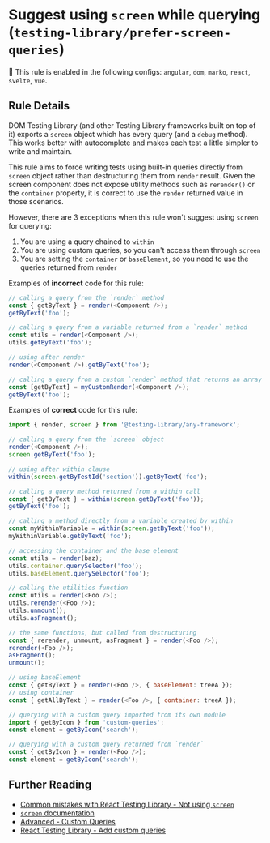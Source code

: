 # Suggest using `screen` while querying (`testing-library/prefer-screen-queries`)

💼 This rule is enabled in the following configs: `angular`, `dom`, `marko`, `react`, `svelte`, `vue`.

<!-- end auto-generated rule header -->

## Rule Details

DOM Testing Library (and other Testing Library frameworks built on top of it) exports a `screen` object which has every query (and a `debug` method). This works better with autocomplete and makes each test a little simpler to write and maintain.

This rule aims to force writing tests using built-in queries directly from `screen` object rather than destructuring them from `render` result. Given the screen component does not expose utility methods such as `rerender()` or the `container` property, it is correct to use the `render` returned value in those scenarios.

However, there are 3 exceptions when this rule won't suggest using `screen` for querying:

1. You are using a query chained to `within`
2. You are using custom queries, so you can't access them through `screen`
3. You are setting the `container` or `baseElement`, so you need to use the queries returned from `render`

Examples of **incorrect** code for this rule:

```js
// calling a query from the `render` method
const { getByText } = render(<Component />);
getByText('foo');

// calling a query from a variable returned from a `render` method
const utils = render(<Component />);
utils.getByText('foo');

// using after render
render(<Component />).getByText('foo');

// calling a query from a custom `render` method that returns an array
const [getByText] = myCustomRender(<Component />);
getByText('foo');
```

Examples of **correct** code for this rule:

```js
import { render, screen } from '@testing-library/any-framework';

// calling a query from the `screen` object
render(<Component />);
screen.getByText('foo');

// using after within clause
within(screen.getByTestId('section')).getByText('foo');

// calling a query method returned from a within call
const { getByText } = within(screen.getByText('foo'));
getByText('foo');

// calling a method directly from a variable created by within
const myWithinVariable = within(screen.getByText('foo'));
myWithinVariable.getByText('foo');

// accessing the container and the base element
const utils = render(baz);
utils.container.querySelector('foo');
utils.baseElement.querySelector('foo');

// calling the utilities function
const utils = render(<Foo />);
utils.rerender(<Foo />);
utils.unmount();
utils.asFragment();

// the same functions, but called from destructuring
const { rerender, unmount, asFragment } = render(<Foo />);
rerender(<Foo />);
asFragment();
unmount();

// using baseElement
const { getByText } = render(<Foo />, { baseElement: treeA });
// using container
const { getAllByText } = render(<Foo />, { container: treeA });

// querying with a custom query imported from its own module
import { getByIcon } from 'custom-queries';
const element = getByIcon('search');

// querying with a custom query returned from `render`
const { getByIcon } = render(<Foo />);
const element = getByIcon('search');
```

## Further Reading

- [Common mistakes with React Testing Library - Not using `screen`](https://kentcdodds.com/blog/common-mistakes-with-react-testing-library#not-using-screen)
- [`screen` documentation](https://testing-library.com/docs/queries/about#screen)
- [Advanced - Custom Queries](https://testing-library.com/docs/dom-testing-library/api-custom-queries/)
- [React Testing Library - Add custom queries](https://testing-library.com/docs/react-testing-library/setup/#add-custom-queries)
